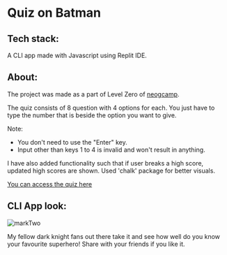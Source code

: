 # Quiz on Batman

## Tech stack:

A CLI app made with Javascript using Replit IDE.

## About:

The project was made as a part of Level Zero of [neogcamp](https://neog.camp/).

The quiz consists of 8 question with 4 options for each. You just have to type the number that is beside the option you want to give.

Note: 
* You don't need to use the "Enter" key.
* Input other than keys 1 to 4 is invalid and won't result in anything.

I have also added functionality such that if user breaks a high score, updated high scores are shown. Used 'chalk' package for better visuals.

[You can access the quiz here](https://replit.com/@FaheemKhan18/markTwo?embed=1&output=1)

## CLI App look:

![markTwo](https://user-images.githubusercontent.com/121616994/211193810-fbf6541c-684f-46a8-9e2a-1fedb52f3b1a.jpg)

 My fellow dark knight fans out there take it and see how well do you know your favourite superhero! Share with your friends if you like it.


